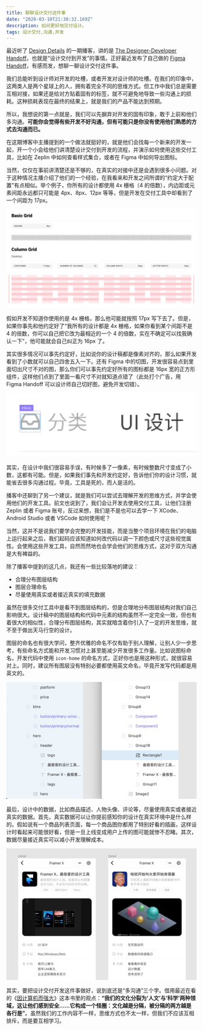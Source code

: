 ```yaml
---
title: 聊聊设计交付这件事
date: "2020-03-10T21:30:32.169Z"
description: 如何更好地交付设计。
tags: 设计交付,沟通,开发
---
```


最近听了 [Design Details](https://spec.fm/podcasts/design-details) 的一期播客，讲的是 [The Designer-Developer Handoff](https://spec.fm/podcasts/design-details/315921)，也就是“设计交付到开发”的事情。正好最近发布了自己做的 [Figma Handoff](https://figmacn.com/handoff/)，有感而发，想聊一聊设计交付这件事。

我们总能听到设计师对开发的吐槽，或者开发对设计师的吐槽。在我们的印象中，这两类人是两个星球上的人，拥有着完全不同的思维方式。但工作中我们总是需要互相对接，如果还是给对方贴着固有的标签，就不可避免地导致一些沟通上的损耗。这种损耗表现在最终的结果上，就是我们的产品不能达到预期。

所以，我想说的第一点就是，我们可以先摒弃对开发的固有印象，敢于上前和他们多沟通。**可能你会觉得有些开发不好沟通，但有可能只是你没有使用他们熟悉的方式去沟通而已。**

在这期博客中主播提到的一个做法就挺好的，就是他们会找每一个新来的开发一起，开一个小会给他们讲清楚设计交付到开发的流程，并演示如何使用这些交付工具，比如在 Zeplin 中如何查看样式集合，或者在 Figma 中如何导出图标。

当然，仅仅在事前讲清楚还是不够的，在真实的对接中还是会遇到很多小问题。对于这种情况主播介绍了他们的一个经验，在我看来和开发之间所谓的“约定大于配置”有点相似。举个例子，你所有的设计都使用 4x 栅格（4 的倍数），内边距或元素间距永远都只可能是 4px、8px、12px 等等，但是开发在交付工具中却看到了一个间距为 17px。

![栅格系统](./layout-and-grid.jpg)

假如开发不知道你使用的是 4x 栅格，那么他可能就按照 17px 写下去了。但是，如果你事先和他约定好了“我所有的设计都是 4x 栅格，如果你看到某个间距不是 4 的倍数，你可以自己把它改为最相近的一个 4 的倍数，实在不确定可以找我确认一下”，他可能就会自己纠正为 16px 了。

其实很多情况可以事先约定好，比如说你的设计稿都是像素对齐的，那么如果开发看到了小数就可以自己四舍五入一下。还有 Figma 中的切图，开发很容易点到里面切出尺寸不对的图，那么你们可以事先约定好所有的图标都是 16px 宽的正方形组件，这样他们点到了里面一看尺寸不对就知道点错了（此处打个广告，用 Figma Handoff 可以设计师自己切好图，避免开发切错）。

![比如这个外层才是正确的图标边缘](./slice.jpg)


其实，在设计中我们很容易手误，有时候多了一像素，有时候整数尺寸变成了小数，这都有可能。但是，如果我们事先和开发约定好，告诉他们你的设计习惯，就能省去很多沟通过程。毕竟，工具是死的，而人是活的。

播客中还聊到了另一个建议，就是我们可以尝试去理解开发的思维方式，并学会使用他们的开发工具。前文也说到了，我们会让开发去使用交付工具，让他们注册 Zeplin 或者 Figma 账号，反过来想，我们是不是也可以去学一下 XCode、Android Studio 或者 VSCode 如何使用呢？

当然，这并不是说我们要学会完整的开发技能，而是当整个项目环境在我们的电脑上运行起来之后，我们起码应该知道如何改代码以调一下颜色或尺寸这些视觉属性。会使用这些开发工具，自然而然地也会学会他们的思维方式，这对于双方沟通是大有裨益的。

除了播客中提到的这几点，我还有一些比较落地的建议：
- 合理分布图层结构
- 图层合理命名
- 尽量使用真实或者接近真实的填充数据

虽然在很多交付工具中是看不到图层结构的，但是合理地分布图层结构对我们自己影响很大。设计稿中的图层结构和代码中元素的结构虽然不一定完全一致，但也有着很大的相似性，合理分布图层结构，其实就暗含着你引入了一定的开发思维，就不至于做出天马行空的设计。

图层的命名也有很大学问，整齐优雅的命名不仅有助于别人理解，让别人少一步思考，有些命名方式能和开发习惯对上甚至能减少开发很多工作量。比如说图标命名，开发代码中使用 `icon-home` 的命名方式，正好你也是用这种形式，就很容易对上。同时，建议所有图层没有特别必要都使用英文命名，毕竟开发写代码都是用英文的。

![满屏的 Group、Rectangle 看着就很痛苦](./layer-structure.jpg)

最后，设计中的数据，比如商品描述、人物头像、评论等，尽量使用真实或者接近真实的数据。首先，真实数据可以让你提前感知你的设计在真实环境中是什么样的。假如说有一个商品列表页面，每一个商品图你都用了特别好看的插画，这样设计时看起来可能很好看，但是一旦上线变成用户上传的图可能就惨不忍睹。其次，数据尽量接近真实可以减小开发理解成本。

![看右图完全不知道是什么](./use-real-data.jpg)

其实，要把设计交付开发这件事做好，说到底还是“多沟通”三个字。借用最近在看的《[因计算机而强大](https://book.douban.com/subject/30418117/)》这本书里的观点：**“我们的文化分裂为‘人文’与‘科学’两种领域，这让他们感到安全……它构成一个怪圈：文化越是分隔，被分隔的两方越是各行是”**。虽然我们的工作内容不一样，思维方式也不太一样，但我们不应该互相排斥，而是要互相学习。
